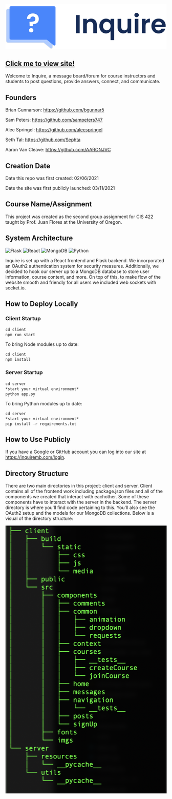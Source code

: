 ![comment draft](/client/src/imgs/inquire-logo.png)

## [Click me to view site!](https://inquiremb.com "Inquire Webapp")

Welcome to Inquire, a message board/forum for course instructors and students to post questions, provide answers, connect, and communicate.

## Founders

Brian Gunnarson: https://github.com/bgunnar5

Sam Peters: https://github.com/sampeters747

Alec Springel: https://github.com/alecspringel

Seth Tal: https://github.com/Sephta

Aaron Van Cleave: https://github.com/AARONJVC

## Creation Date

Date this repo was first created: 02/06/2021

Date the site was first publicly launched: 03/11/2021

## Course Name/Assignment

This project was created as the second group assignment for CIS 422 taught by Prof. Juan Flores at the University of Oregon.

## System Architecture

<p align="left">
  <img alt="Flask" src="https://img.shields.io/badge/flask%20-%23000.svg?&style=for-the-badge&logo=flask&logoColor=white"/>
  <img alt="React" src="https://img.shields.io/badge/react%20-%2320232a.svg?&style=for-the-badge&logo=react&logoColor=%2361DAFB"/>
  <img alt="MongoDB" src ="https://img.shields.io/badge/MongoDB-%234ea94b.svg?&style=for-the-badge&logo=mongodb&logoColor=white"/>
  <img alt="Python" src="https://img.shields.io/badge/python%20-%2314354C.svg?&style=for-the-badge&logo=python&logoColor=white"/>
</p>

Inquire is set up with a React frontend and Flask backend. We incorporated an OAuth2 authentication system for security measures. Additionally, we decided to hook our server up to a MongoDB database to store user information, course content, and more. On top of this, to make flow of the website smooth and friendly for all users we included web sockets with socket.io.

## How to Deploy Locally

### Client Startup

```
cd client
npm run start
```

To bring Node modules up to date:

```
cd client
npm install
```

### Server Startup

```
cd server
*start your virtual environment*
python app.py
```

To bring Python modules up to date:

```
cd server
*start your virtual environment*
pip install -r requirements.txt
```

## How to Use Publicly

If you have a Google or GitHub account you can log into our site at https://inquiremb.com/login.

## Directory Structure

There are two main directories in this project: client and server. Client contains all of the frontend work including package.json files and all of the components we created that interact with eachother. Some of these components have to interact with the server in the backend. The server directory is where you'll find code pertaining to this. You'll also see the OAuth2 setup and the models for our MongoDB collections. Below is a visual of the directory structure:

![comment draft](/client/src/imgs/md-directory-layout.png)
